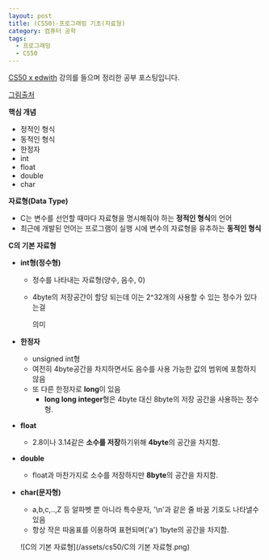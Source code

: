 ```yaml
---
layout: post
title: (CS50)-프로그래밍 기초(자료형)
category: 컴퓨터 공학
tags:
  - 프로그래밍
  - CS50
---
```




[CS50 x edwith](https://www.edwith.org/cs50/) 강의를 들으며 정리한 공부 포스팅입니다.

[그림출처](https://www.edwith.org/cs50/lecture/22825/)



**핵심 개념**

- 정적인 형식
- 동적인 형식
- 한정자
- int
- float
- double
- char



**자료형(Data Type)**

- C는 변수를 선언할 때마다 자료형을 명시해줘야 하는 **정적인 형식**의 언어
- 최근에 개발된 언어는 프로그램이 실행 시에 변수의 자료형을 유추하는 **동적인 형식**



**C의 기본 자료형**

- **int형(정수형)**

  - 정수를 나타내는 자료형(양수, 음수, 0)

  - 4byte의 저장공간이 할당 되는데 이는 2^32개의 사용할 수 있는 정수가 있다는걸

    의미

- **한정자**

  - unsigned int형
  - 여전히 4byte공간을 차지하면서도 음수를 사용 가능한 값의 범위에 포함하지 않음
  - 또 다른 한정자로 **long**이 있음
    - **long long integer**형은 4byte 대신 8byte의 저장 공간을 사용하는 정수형.

- **float**

  - 2.8이나 3.14같은 **소수를 저장**하기위해 **4byte**의 공간을 차지함.

- **double**

  - float과 마찬가지로 소수를 저장하지만 **8byte**의 공간을 차지함.

- **char(문자형)**

  - a,b,c,..,Z 등 알파벳 뿐 아니라 특수문자, '\n'과 같은 줄 바꿈 기호도 나타낼수 있음
  - 항상 작은 따옴표를 이용하여 표현되며('a') 1byte의 공간을 차지함.

  ![C의 기본 자료형](/assets/cs50/C의 기본 자료형.png)